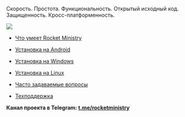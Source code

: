 Скорость. Простота. Функциональность. Открытый исходный код. Защищенность. Кросс-платформенность. 

![](https://lh3.googleusercontent.com/pw/AL9nZEXlB3eMqZ0noxCFohoMGkvuEiFUokEg6VDFXtLrQlmjaVKHyHb7BISJc3aOJhFcDH_C0TDi8v-s3XXSUf1u8K8AkfBN88avmuOYHvMflpY514mPe_RxjdSkLqbaqis2F3hy421ikI6PIPTgqBtAwAz0Pw=w641-h646-no?authuser=0)

* [Что умеет Rocket Ministry](https://github.com/antorix/Rocket-Ministry/wiki#возможности-программы)

* [Установка на Android](https://github.com/antorix/Rocket-Ministry/wiki#android)
 
* [Установка на Windows](https://github.com/antorix/Rocket-Ministry/wiki#windows)
 
* [Установка на Linux](https://github.com/antorix/Rocket-Ministry/wiki#linux)
 
* [Часто задаваемые вопросы](https://github.com/antorix/Rocket-Ministry/wiki#часто-задаваемые-вопросы)
 
* [Техподдержка](https://github.com/antorix/Rocket-Ministry/wiki#обратная-связь)

**Канал проекта в Telegram: [t.me/rocketministry](https://t.me/rocketministry)**
